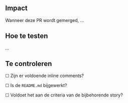 ## Impact ##
Wanneer deze PR wordt gemerged, ...

## Hoe te testen ##
...

## Te controleren ##
☐  Zijn er voldoende inline comments?

☐  Is de `README.md` bijgewerkt?

☐  Voldoet het aan de criteria van de bijbehorende story?